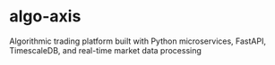 # algo-axis
Algorithmic trading platform built with Python microservices, FastAPI, TimescaleDB, and real-time market data processing
